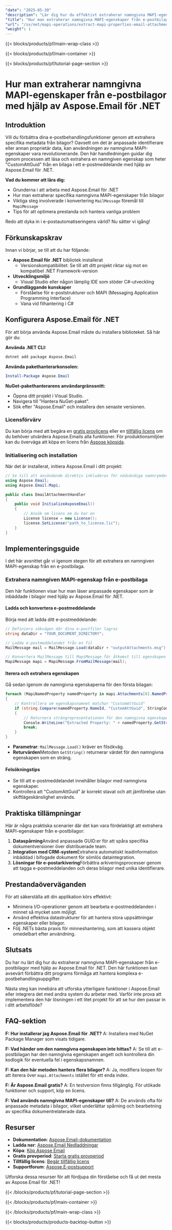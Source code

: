 ```yaml
---
"date": "2025-05-30"
"description": "Lär dig hur du effektivt extraherar namngivna MAPI-egenskaper som 'CustomAttGuid' från e-postbilagor med hjälp av Aspose.Email för .NET, vilket förbättrar dina e-postbehandlingsmöjligheter."
"title": "Hur man extraherar namngivna MAPI-egenskaper från e-postbilagor med hjälp av Aspose.Email för .NET"
"url": "/sv/net/mapi-operations/extract-mapi-properties-email-attachments-aspose-email-net/"
"weight": 1
---
```


{{< blocks/products/pf/main-wrap-class >}}

{{< blocks/products/pf/main-container >}}

{{< blocks/products/pf/tutorial-page-section >}}
# Hur man extraherar namngivna MAPI-egenskaper från e-postbilagor med hjälp av Aspose.Email för .NET

## Introduktion

Vill du förbättra dina e-postbehandlingsfunktioner genom att extrahera specifika metadata från bilagor? Oavsett om det är anpassade identifierare eller annan proprietär data, kan användningen av namngivna MAPI-egenskaper vara revolutionerande. Den här handledningen guidar dig genom processen att läsa och extrahera en namngiven egenskap som heter "CustomAttGuid" från en bilaga i ett e-postmeddelande med hjälp av Aspose.Email för .NET.

**Vad du kommer att lära dig:**
- Grunderna i att arbeta med Aspose.Email för .NET
- Hur man extraherar specifika namngivna MAPI-egenskaper från bilagor
- Viktiga steg involverade i konvertering `MailMessage` föremål till `MapiMessage`
- Tips för att optimera prestanda och hantera vanliga problem

Redo att dyka in i e-postautomatiseringens värld? Nu sätter vi igång!

## Förkunskapskrav

Innan vi börjar, se till att du har följande:

- **Aspose.Email för .NET** bibliotek installerat
  - Versionskompatibilitet: Se till att ditt projekt riktar sig mot en kompatibel .NET Framework-version
- **Utvecklingsmiljö**
  - Visual Studio eller någon lämplig IDE som stöder C#-utveckling
- **Grundläggande kunskaper**
  - Förståelse för e-poststrukturer och MAPI (Messaging Application Programming Interface)
  - Vana vid filhantering i C#

## Konfigurera Aspose.Email för .NET

För att börja använda Aspose.Email måste du installera biblioteket. Så här gör du:

**Använda .NET CLI:**

```bash
dotnet add package Aspose.Email
```

**Använda pakethanterarkonsolen:**

```powershell
Install-Package Aspose.Email
```

**NuGet-pakethanterarens användargränssnitt:**
- Öppna ditt projekt i Visual Studio.
- Navigera till "Hantera NuGet-paket".
- Sök efter "Aspose.Email" och installera den senaste versionen.

### Licensförvärv

Du kan börja med att begära en [gratis provlicens](https://releases.aspose.com/email/net/) eller en [tillfällig licens](https://purchase.aspose.com/temporary-license/) om du behöver utvärdera Aspose.Emails alla funktioner. För produktionsmiljöer kan du överväga att köpa en licens från [Aspose köpsida](https://purchase.aspose.com/buy).

### Initialisering och installation

När det är installerat, initiera Aspose.Email i ditt projekt:

```csharp
// Se till att användande direktiv inkluderas för nödvändiga namnrymder
using Aspose.Email;
using Aspose.Email.Mapi;

public class EmailAttachmentHandler
{
    public void InitializeAsposeEmail()
    {
        // Ansök om licens om du har en
        License license = new License();
        license.SetLicense("path_to_license.lic");
    }
}
```

## Implementeringsguide

I det här avsnittet går vi igenom stegen för att extrahera en namngiven MAPI-egenskap från en e-postbilaga.

### Extrahera namngiven MAPI-egenskap från e-postbilaga

Den här funktionen visar hur man läser anpassade egenskaper som är inbäddade i bilagor med hjälp av Aspose.Email för .NET.

#### Ladda och konvertera e-postmeddelande

Börja med att ladda ditt e-postmeddelande:

```csharp
// Definiera sökvägen där dina e-postfiler lagras
string dataDir = "YOUR_DOCUMENT_DIRECTORY";

// Ladda e-postmeddelandet från en fil
MailMessage mail = MailMessage.Load(dataDir + "outputAttachments.msg");

// Konvertera MailMessage till MapiMessage för åtkomst till egenskapen
MapiMessage mapi = MapiMessage.FromMailMessage(mail);
```

#### Iterera och extrahera egenskapen

Gå sedan igenom de namngivna egenskaperna för den första bilagan:

```csharp
foreach (MapiNamedProperty namedProperty in mapi.Attachments[0].NamedProperties.Values)
{
    // Kontrollera om egenskapsnamnet matchar "CustomAttGuid"
    if (string.Compare(namedProperty.NameId, "CustomAttGuid", StringComparison.OrdinalIgnoreCase) == 0)
    {
        // Returnera strängrepresentationen för den namngivna egenskapen
        Console.WriteLine("Extracted Property: " + namedProperty.GetString());
        break;
    }
}
```

- **Parametrar**: `MailMessage.Load()` kräver en filsökväg. 
- **Returvärden**Metoden `GetString()` returnerar värdet för den namngivna egenskapen som en sträng.

#### Felsökningstips

- Se till att e-postmeddelandet innehåller bilagor med namngivna egenskaper.
- Kontrollera att "CustomAttGuid" är korrekt stavat och att jämförelse utan skiftlägeskänslighet används.

## Praktiska tillämpningar

Här är några praktiska scenarier där det kan vara fördelaktigt att extrahera MAPI-egenskaper från e-postbilagor:

1. **Dataspårning**Använd anpassade GUID:er för att spåra specifika dokumentversioner över distribuerade team.
2. **Integration med CRM-system**Extrahera automatiskt leadinformation inbäddad i bifogade dokument för sömlös dataintegration.
3. **Lösningar för e-postarkivering**Förbättra arkiveringsprocesser genom att tagga e-postmeddelanden och deras bilagor med unika identifierare.

## Prestandaöverväganden

För att säkerställa att din applikation körs effektivt:
- Minimera I/O-operationer genom att bearbeta e-postmeddelanden i minnet så mycket som möjligt.
- Använd effektiva datastrukturer för att hantera stora uppsättningar egenskaper eller bilagor.
- Följ .NETs bästa praxis för minneshantering, som att kassera objekt omedelbart efter användning.

## Slutsats

Du har nu lärt dig hur du extraherar namngivna MAPI-egenskaper från e-postbilagor med hjälp av Aspose.Email för .NET. Den här funktionen kan avsevärt förbättra ditt programs förmåga att hantera komplexa e-postbehandlingsuppgifter.

Nästa steg kan innebära att utforska ytterligare funktioner i Aspose.Email eller integrera det med andra system du arbetar med. Varför inte prova att implementera den här lösningen i ett litet projekt för att se hur den passar in i ditt arbetsflöde?

## FAQ-sektion

**F: Hur installerar jag Aspose.Email för .NET?**
A: Installera med NuGet Package Manager som visats tidigare.

**F: Vad händer om den namngivna egenskapen inte hittas?**
A: Se till att e-postbilagan har den namngivna egenskapen angett och kontrollera din kodlogik för eventuella fel i egenskapsnamnen.

**F: Kan den här metoden hantera flera bilagor?**
A: Ja, modifiera loopen för att iterera över `mapi.Attachments` istället för ett enda index.

**F: Är Aspose.Email gratis?**
A: En testversion finns tillgänglig. För utökade funktioner och support, köp en licens.

**F: Vad används namngivna MAPI-egenskaper till?**
A: De används ofta för anpassade metadata i bilagor, vilket underlättar spårning och bearbetning av specifika dokumentrelaterade data.

## Resurser

- **Dokumentation**: [Aspose.Email-dokumentation](https://reference.aspose.com/email/net/)
- **Ladda ner**: [Aspose.Email Nedladdningar](https://releases.aspose.com/email/net/)
- **Köpa**: [Köp Aspose Email](https://purchase.aspose.com/buy)
- **Gratis provperiod**: [Starta gratis provperiod](https://releases.aspose.com/email/net/)
- **Tillfällig licens**: [Begär tillfällig licens](https://purchase.aspose.com/temporary-license/)
- **Supportforum**: [Aspose.E-postsupport](https://forum.aspose.com/c/email/10)

Utforska dessa resurser för att fördjupa din förståelse och få ut det mesta av Aspose.Email för .NET!

{{< /blocks/products/pf/tutorial-page-section >}}

{{< /blocks/products/pf/main-container >}}

{{< /blocks/products/pf/main-wrap-class >}}

{{< blocks/products/products-backtop-button >}}